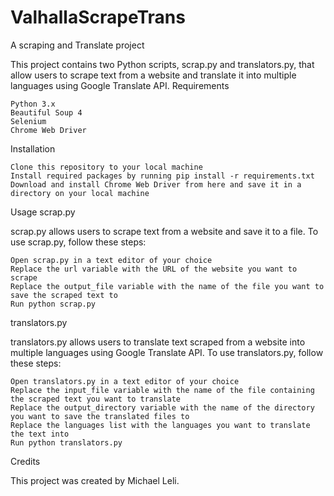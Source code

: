 # ValhallaScrapeTrans
A scraping and Translate project


This project contains two Python scripts, scrap.py and translators.py, that allow users to scrape text from a website and translate it into multiple languages using Google Translate API.
Requirements

    Python 3.x
    Beautiful Soup 4
    Selenium
    Chrome Web Driver
    

Installation

    Clone this repository to your local machine
    Install required packages by running pip install -r requirements.txt
    Download and install Chrome Web Driver from here and save it in a directory on your local machine
   

Usage
scrap.py

scrap.py allows users to scrape text from a website and save it to a file. To use scrap.py, follow these steps:

    Open scrap.py in a text editor of your choice
    Replace the url variable with the URL of the website you want to scrape
    Replace the output_file variable with the name of the file you want to save the scraped text to
    Run python scrap.py

translators.py

translators.py allows users to translate text scraped from a website into multiple languages using Google Translate API. To use translators.py, follow these steps:

    Open translators.py in a text editor of your choice
    Replace the input_file variable with the name of the file containing the scraped text you want to translate
    Replace the output_directory variable with the name of the directory you want to save the translated files to
    Replace the languages list with the languages you want to translate the text into
    Run python translators.py

Credits

This project was created by Michael Leli.
